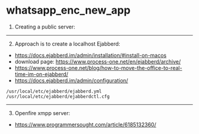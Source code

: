 # whatsapp_enc_new_app


1. Creating a public server:


---
2. Approach is to create a localhost Ejabberd:
* https://docs.ejabberd.im/admin/installation/#install-on-macos
* download page: https://www.process-one.net/en/ejabberd/archive/
* https://www.process-one.net/blog/how-to-move-the-office-to-real-time-im-on-ejabberd/
* https://docs.ejabberd.im/admin/configuration/


```
/usr/local/etc/ejabberd/ejabberd.yml
/usr/local/etc/ejabberd/ejabberdctl.cfg
```

---

3. Openfire xmpp server:
* https://www.programmersought.com/article/6185132360/
